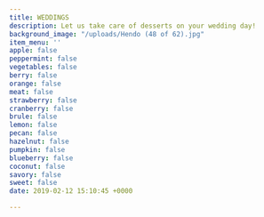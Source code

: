 ```yaml
---
title: WEDDINGS
description: Let us take care of desserts on your wedding day!
background_image: "/uploads/Hendo (48 of 62).jpg"
item_menu: ''
apple: false
peppermint: false
vegetables: false
berry: false
orange: false
meat: false
strawberry: false
cranberry: false
brule: false
lemon: false
pecan: false
hazelnut: false
pumpkin: false
blueberry: false
coconut: false
savory: false
sweet: false
date: 2019-02-12 15:10:45 +0000

---
```

